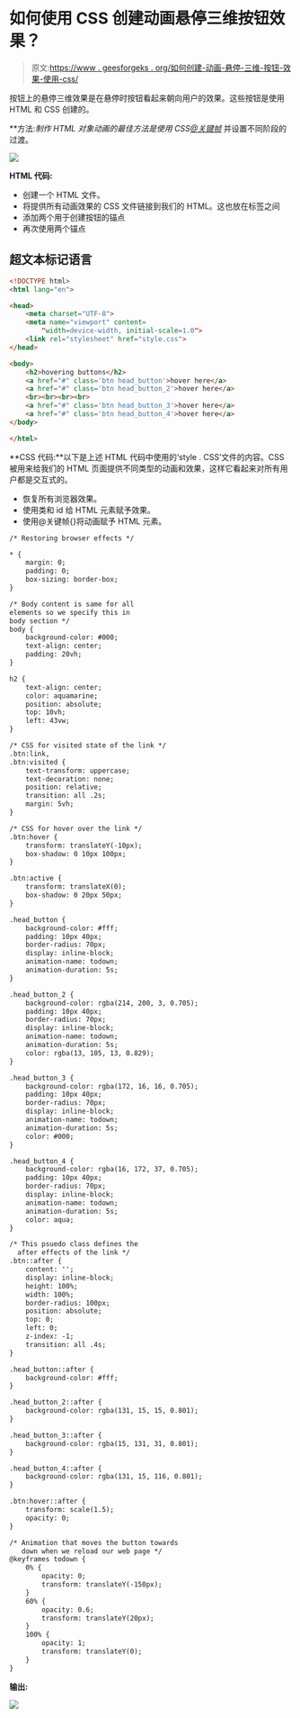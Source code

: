 # 如何使用 CSS 创建动画悬停三维按钮效果？

> 原文:[https://www . geesforgeks . org/如何创建-动画-悬停-三维-按钮-效果-使用-css/](https://www.geeksforgeeks.org/how-to-create-animated-hovered-3-d-buttons-effect-using-css/)

按钮上的悬停三维效果是在悬停时按钮看起来朝向用户的效果。这些按钮是使用 HTML 和 CSS 创建的。

**方法:**制作 HTML 对象动画的最佳方法是使用 CSS*[@关键帧](https://www.geeksforgeeks.org/css-keyframes-rule/)* 并设置不同阶段的过渡。

![](img/b0fe408331edb0f10c810c5edbf816c7.png)

**HTML 代码:**

*   创建一个 HTML 文件。
*   将提供所有动画效果的 CSS 文件链接到我们的 HTML。这也放在标签之间
*   添加两个用于创建按钮的锚点
*   再次使用两个锚点

## 超文本标记语言

```html
<!DOCTYPE html>
<html lang="en">

<head>
    <meta charset="UTF-8">
    <meta name="viewport" content=
        "width=device-width, initial-scale=1.0">   
    <link rel="stylesheet" href="style.css">
</head>

<body>
    <h2>hovering buttons</h2>
    <a href="#" class='btn head_button'>hover here</a>
    <a href="#" class='btn head_button_2'>hover here</a>
    <br><br><br><br>
    <a href="#" class='btn head_button_3'>hover here</a>
    <a href="#" class='btn head_button_4'>hover here</a>
</body>

</html>
```

**CSS 代码:**以下是上述 HTML 代码中使用的‘style . CSS’文件的内容。CSS 被用来给我们的 HTML 页面提供不同类型的动画和效果，这样它看起来对所有用户都是交互式的。

*   恢复所有浏览器效果。
*   使用类和 id 给 HTML 元素赋予效果。
*   使用@关键帧{}将动画赋予 HTML 元素。

```html
/* Restoring browser effects */

* {
    margin: 0;
    padding: 0;
    box-sizing: border-box;
}

/* Body content is same for all 
elements so we specify this in 
body section */
body {
    background-color: #000;
    text-align: center;
    padding: 20vh;
}

h2 {
    text-align: center;
    color: aquamarine;
    position: absolute;
    top: 10vh;
    left: 43vw;
}

/* CSS for visited state of the link */
.btn:link,
.btn:visited {
    text-transform: uppercase;
    text-decoration: none;
    position: relative;
    transition: all .2s;
    margin: 5vh;
}

/* CSS for hover over the link */
.btn:hover {
    transform: translateY(-10px);
    box-shadow: 0 10px 100px;
}

.btn:active {
    transform: translateX(0);
    box-shadow: 0 20px 50px;
}

.head_button {
    background-color: #fff;
    padding: 10px 40px;
    border-radius: 70px;
    display: inline-block;
    animation-name: todown;
    animation-duration: 5s;
}

.head_button_2 {
    background-color: rgba(214, 200, 3, 0.705);
    padding: 10px 40px;
    border-radius: 70px;
    display: inline-block;
    animation-name: todown;
    animation-duration: 5s;
    color: rgba(13, 105, 13, 0.829);
}

.head_button_3 {
    background-color: rgba(172, 16, 16, 0.705);
    padding: 10px 40px;
    border-radius: 70px;
    display: inline-block;
    animation-name: todown;
    animation-duration: 5s;
    color: #000;
}

.head_button_4 {
    background-color: rgba(16, 172, 37, 0.705);
    padding: 10px 40px;
    border-radius: 70px;
    display: inline-block;
    animation-name: todown;
    animation-duration: 5s;
    color: aqua;
}

/* This psuedo class defines the
  after effects of the link */
.btn::after {
    content: '';
    display: inline-block;
    height: 100%;
    width: 100%;
    border-radius: 100px;
    position: absolute;
    top: 0;
    left: 0;
    z-index: -1;
    transition: all .4s;
}

.head_button::after {
    background-color: #fff;
}

.head_button_2::after {
    background-color: rgba(131, 15, 15, 0.801);
}

.head_button_3::after {
    background-color: rgba(15, 131, 31, 0.801);
}

.head_button_4::after {
    background-color: rgba(131, 15, 116, 0.801);
}

.btn:hover::after {
    transform: scale(1.5);
    opacity: 0;
}

/* Animation that moves the button towards 
   down when we reload our web page */
@keyframes todown {
    0% {
        opacity: 0;
        transform: translateY(-150px);
    }
    60% {
        opacity: 0.6;
        transform: translateY(20px);
    }
    100% {
        opacity: 1;
        transform: translateY(0);
    }
}
```

**输出:**

![](img/41ad580444718660604ad579f97f34da.png)